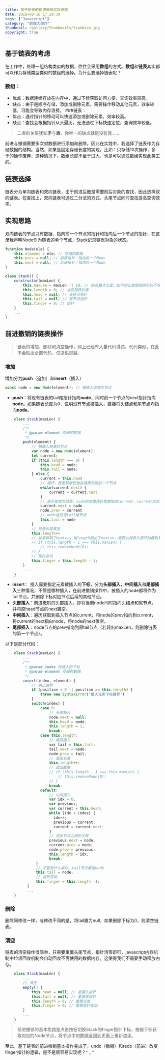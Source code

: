 ```yaml
---
title: 基于链表的前进撤销实现思路
date: 2019-08-16 17:29:38
tags: ["Javascript"]
category: "前端大爆炸"
thumbnail: /gallery/thumbnails/lianbiao.jpg
copyright: true
---
```

## 基于链表的考虑
在工作中，处理一组结构类似的数据，往往会采用**数组**的方式。**数组**和**链表**其实都可以作为存储类型类似的数组的选择。为什么要选择链表呢？
<!-- more -->
### 数组：
- 优点：数据连续存放在内存中，通过下标获取访问方便，查询效率较高。
- 缺点：由于是顺序存储，添加或删除元素，需要操作移动其他元素，效率较低，可能会导致内存浪费。
###链表：
- 优点：通过指针的移动可以快速添加或删除元素，效率较高。
- 缺点：查找会根据指针从头遍历，无法通过下标快速定位，查询效率较低。

> 二者的关系犹如**矛**与**盾**，你唯一的缺点就是没有我......

前进与撤销需要多次对数据进行添加和删除，因此在实践中，我选择了链表作为存储数据的结构。当然，如果是固定存储长度的实现，比如：只存储10次操作，多于的操作废弃，这种情况下，数组长度不至于过大，也是可以通过数组实现此类工的。
## 链表选择
链表分为单向链表和双向链表，由于前进后撤是需要前后对象的查找，因此选择双向链表。在查找上，双向链表可通过二分法的方式，头尾节点同时查找提高查询效率。
## 实现思路
双向链表的节点只有数据、指向前一个节点的指针和指向后一个节点的指针，在这里我声明Node作为链表的单个节点，Stack记录链表对象的状态。
```javascript
function Node(ele) {
    this.element = ele; // 存储的数据
    this.prev = null; // 前驱指针：指向前一个Node
    this.next = null; // 后继指针：指向后一个Node
}

class Stack() {
    constructor(maxLen) {
        this.maxLen = maxLen || 10; // 链表最大长度，如不加长度限制则可以不写
        this.length = 0; // 当前链表长度
        this.head = null; // 头结点指针
        this.tail = null; // 尾节点指针
        this.finger = 0; // 指针
    }
    ...
}
```
## 前进撤销的链表操作
> 链表的增加、删除和清空操作，网上已经有大量代码讲述，代码类似，在此不会贴出全部代码，仅提供思路。
### 增加
增加分为**push**（追加）和**insert**（插入）
```javascript
const node = new Node(element); // 被插入链表的节点
```
- **push**：将现有链表的tail尾指针指向**node**，同时前一个节点的next指针指向**node**。如果链表长度为0，说明没有节点被插入，直接将头结点和尾节点均指向**node**。
```javascript
    class Stack(maxLen) {
        ...
        /**
         * @param element 存储的数据
         */
        push(element) {
            // 被插入链表的节点
            var node = new Node(element);
            let current;
            if (this.length === 0) {
                this.head = node;
                this.tail = node;
            } else {
                current = this.head
                // 循环，直至获取到当前链表的最后一个节点
                while(current.next) {
                    current = current.next
                }
                // 由于是双向链表，node的前置指针需要指向current，current的后继指针需要指向node
                current.next = node
                node.prev = current
                // node自然是tail尾节点
                this.tail = node
            }
            // 链表长度累加
            this.length++
            // 如果声明了maxLen，当length超出了maxLen，需要从链表头部开始截取第一个节点
            // if (this.length - 1 === this.maxLen) {
                // this.removeNode(0);
            // }
            // 指针变动
            this.finger = this.length - 1;
        }
        ...
    }
```
- **insert**：
插入需要指定元素被插入的**下标**，分为**头部插入**，**中间插入**和**尾部插入**三种情况，不管是哪种插入，在前进撤销操作中，被插入的node都将作为tail节点，并删除下标对应节点后续的其他节点。
- **头部插入**：前进撤销的头部插入，即将当前node同时指向头结点和尾节点，并将原head节点的next置空。
- **中间插入**：遍历获取到插入节点的current，将node的prev指向到current，将current的next指向node，将node的next置空。
- **尾部插入**：node节点的prev指向到原tail节点（若超出maxLen，则删除链表的第一个节点）。

以下是部分代码：
```javascript
    class Stack(maxLen) {
        ...
        /**
         * @param index 待插入的下标
         * @param element 存储的数据
         */
        insert(index, element) {
            // 防止越界
            if (position < 0 || position >= this.length) {
                throw new SyntaxError('插入元素下标越界')
            }
            switch(index) {
                case 0:
                    // 头部插入
                    node.next = null;
                    this.head = node;
                    this.length = 1;
                    break;
                case this.length:
                    // 尾部插入
                    var tail = this.tail;
                    tail.next = node;
                    node.prev = tail;
                    // 累加长度
                    this.length++;
                    // 超出截取
                    // if (this.length - 1 === this.maxLen) {
                        // this.removeNode(0);
                    // }
                    break;
                default:
                    // 中间插入
                    var idx = 0;
                    var previous;
                    var current = this.head;
                    while (idx < index) {
                      idx++;
                      previous = current;
                      current = current.next;
                    }
                    // 添加节点之间的关联
                    previous.next = node;
                    current.prev = node;
                    node.prev = previous;
                    this.length = idx;
                    break;
              }
              // 不管是什么操作，tail节点都是node
              this.tail = node;
              // 指针变动
              this.finger = this.length -1;
          }
          ...
    }
```
### 删除
删除同修改一样，与修改不同的是，将tail置为null，如果删除下标为0，则清空链表。
### 清空
链表的清空操作很简单，只需要重置头尾节点，指针清零即可，javascript内存机制中垃圾回收机制会自动回收不再使用的数据内存，这使得我们不需要手动释放内存。
```javascript
    class Stack(maxLen) {
        ...
        // 清空
        empty() {
            this.head = null; // 重置头指针
            this.tail = null; // 重置尾指针
            this.length = 0; // 重置长度
            this.finger = 0; // 重置指针变动
        }
        ...
    }
```

> 前进撤销的基本思路是点击按钮切换Stack的finger指针下标，根据下标获取对应的Node节点，将节点中的数据返回到页面上重新渲染。

至此，基于链表的前进撤销基本操作完成了，undo（撤销）和redo（前进）改变finger指针的逻辑，是不是很容易实现呢？^ _ ^